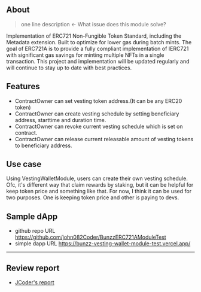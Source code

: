 ## About
> one line description ← What issue does this module solve?

 Implementation of ERC721 Non-Fungible Token Standard, including the Metadata extension. Built to optimize for lower gas during batch mints.
The goal of ERC721A is to provide a fully compliant implementation of IERC721 with significant gas savings for minting multiple NFTs in a single transaction. This project and implementation will be updated regularly and will continue to stay up to date with best practices.

## Features

- ContractOwner can set vesting token address.(It can be any ERC20 token)
- ContractOwner can create vesting schedule by setting beneficiary address, starttime and duration time.
- ContractOwner can revoke current vesting schedule which is set on contract.
- ContractOwner can release current releasable amount of vesting tokens to beneficiary address.


## Use case

Using VestingWalletModule, users can create their own vesting schedule. Ofc, it's different way that claim rewards by staking, but it can be helpful for keep token price and something like that. For now, I think it can be used for two purposes. One is keeping token price and other is paying to devs.

## Sample dApp
- github repo URL
    https://github.com/john082Coder/BunzzERC721AModuleTest
- simple dapp URL
    https://bunzz-vesting-wallet-module-test.vercel.app/


---
## Review report
- [JCoder's report](https://docs.google.com/document/d/1VncGORWVVajixnJu7QFyhLk1bra1rESV8MIRj2wwyZY/edit)
